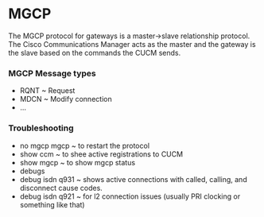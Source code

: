 # MGCP
The MGCP protocol for gateways is a master->slave relationship protocol.  The Cisco Communications Manager acts as the master and the gateway is the slave based on the commands the CUCM sends.

### MGCP Message types
* RQNT ~ Request 
* MDCN ~ Modify connection
* ...

### Troubleshooting
* no mgcp mgcp ~ to restart the protocol
* show ccm ~ to shee active registrations to CUCM
* show mgcp ~ to show mgcp status
* debugs
 * debug isdn q931 ~ shows active connections with called, calling, and disconnect cause codes.
 * debug isdn q921 ~ for l2 connection issues (usually PRI clocking or something like that)